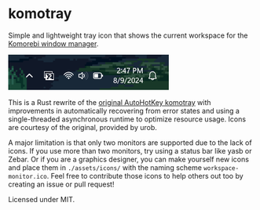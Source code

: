 # komotray

Simple and lightweight tray icon that shows the current workspace for the [Komorebi window manager](https://github.com/LGUG2Z/komorebi/).

![](assets/demo.png)

This is a Rust rewrite of the [original AutoHotKey komotray](https://github.com/urob/komotray) with improvements in automatically recovering from error states and using a single-threaded asynchronous runtime to optimize resource usage. Icons are courtesy of the original, provided by urob.

A major limitation is that only two monitors are supported due to the lack of icons. If you use more than two monitors, try using a status bar like yasb or Zebar. Or if you are a graphics designer, you can make yourself new icons and place them in `./assets/icons/` with the naming scheme `workspace-monitor.ico`. Feel free to contribute those icons to help others out too by creating an issue or pull request!

Licensed under MIT.